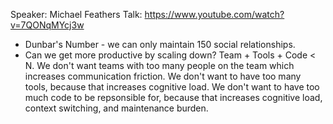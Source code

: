 Speaker: Michael Feathers
Talk: https://www.youtube.com/watch?v=7QONqMYcj3w

- Dunbar's Number - we can only maintain 150 social relationships.
- Can we get more productive by scaling down? Team + Tools + Code < N. We don't want teams with too many people on the team which increases communication friction. We don't want to have too many tools, because that increases cognitive load. We don't want to have too much code to be repsonsible for, because that increases cognitive load, context switching, and maintenance burden.
